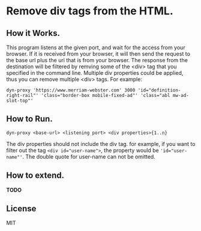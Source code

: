 # Remove div tags from the HTML.
## How it Works.
This program listens at the given port, and wait for the access from your browser. If it is
received from your browser, it will then send the request to the base url plus the uri that
is from your browser. The response from the destination will be filtered by remving some of the
\<div\> tag that you specified in the command line. Multiple div properties could be applied,
thus you can remove multiple \<div\> tags. For example:
```
dyn-proxy 'https://www.merriam-webster.com' 3000 'id="definition-right-rail"' 'class="border-box mobile-fixed-ad"' 'class="abl mw-ad-slot-top"'
```

## How to Run.
```
dyn-proxy <base-url> <listening port> <div properties>{1..n}
```
The div properties should not include the div tag. for example, if you want to filter out the tag `<div id="user-name">`, the property would be `'id="user-name"'`.
The double quote for user-name can not be omitted.

## How to extend.
**TODO**

## License
MIT

